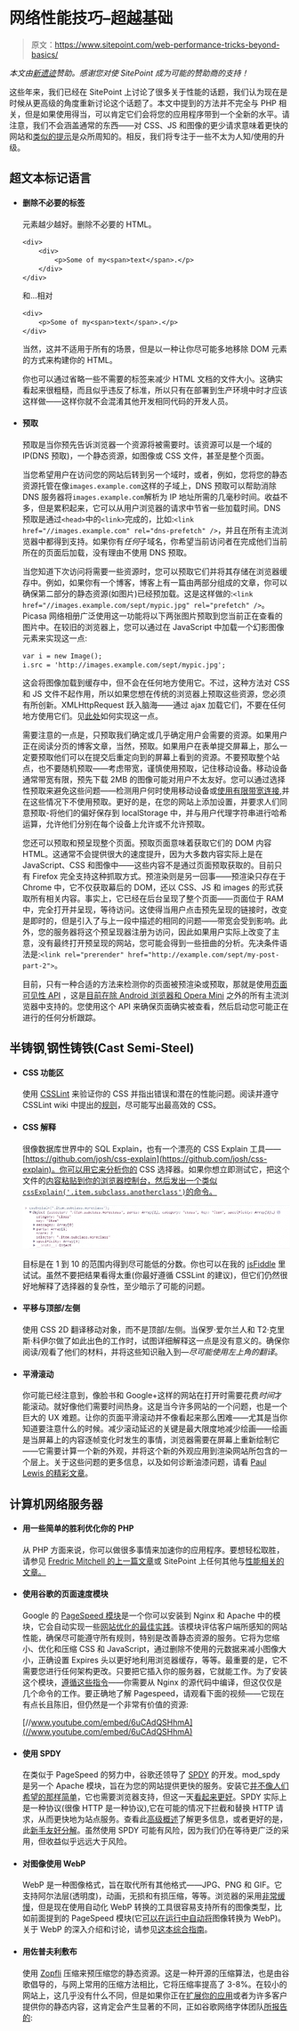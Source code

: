 # 网络性能技巧–超越基础

> 原文：<https://www.sitepoint.com/web-performance-tricks-beyond-basics/>

*本文由[新遗迹](http://newrelic.com/?r=phpm)赞助。感谢您对使 SitePoint 成为可能的赞助商的支持！*

这些年来，我们已经在 SitePoint 上讨论了很多关于性能的话题，我们认为现在是时候从更高级的角度重新讨论这个话题了。本文中提到的方法并不完全与 PHP 相关，但是如果使用得当，可以肯定它们会将您的应用程序带到一个全新的水平。请注意，我们不会涵盖通常的东西——对 CSS、JS 和图像的更少请求意味着更快的网站和[类似的提示](http://browserdiet.com/)是众所周知的。相反，我们将专注于一些不太为人知/使用的升级。

## 超文本标记语言

*   #### 删除不必要的标签

    元素越少越好。删除不必要的 HTML。

    ```
    <div>
        <div>
            <p>Some of my<span>text</span>.</p>
        </div>
    </div>
    ```

    和...相对

    ```
    <div>
        <p>Some of my<span>text</span>.</p>
    </div>
    ```

    当然，这并不适用于所有的场景，但是以一种让你尽可能多地移除 DOM 元素的方式来构建你的 HTML。

    你也可以通过省略一些不需要的标签来减少 HTML 文档的文件大小。这确实看起来很粗糙，而且似乎违反了标准，所以只有在部署到生产环境中时才应该这样做——这样你就不会混淆其他开发相同代码的开发人员。

*   #### 预取

    预取是当你预先告诉浏览器一个资源将被需要时。该资源可以是一个域的 IP(DNS 预取)，一个静态资源，如图像或 CSS 文件，甚至是整个页面。

    当您希望用户在访问您的网站后转到另一个域时，或者，例如，您将您的静态资源托管在像`images.example.com`这样的子域上，DNS 预取可以帮助消除 DNS 服务器将`images.example.com`解析为 IP 地址所需的几毫秒时间。收益不多，但是累积起来，它可以从用户浏览器的请求中节省一些加载时间。DNS 预取是通过`<head>`中的`<link>`完成的，比如:`<link href="//images.example.com" rel="dns-prefetch" />`，并且在所有主流浏览器中都得到支持。如果你有*任何*子域名，你希望当前访问者在完成他们当前所在的页面后加载，没有理由不使用 DNS 预取。

    当您知道下次访问将需要一些资源时，您可以预取它们并将其存储在浏览器缓存中。例如，如果你有一个博客，博客上有一篇由两部分组成的文章，你可以确保第二部分的静态资源(如图片)已经预加载。这是这样做的:`<link href="//images.example.com/sept/mypic.jpg" rel="prefetch" />`。Picasa 网络相册广泛使用这一功能将以下两张图片预取到您当前正在查看的图片中。在较旧的浏览器上，您可以通过在 JavaScript 中加载一个幻影图像元素来实现这一点:

    ```
    var i = new Image();
    i.src = 'http://images.example.com/sept/mypic.jpg';
    ```

    这会将图像加载到缓存中，但不会在任何地方使用它。不过，这种方法对 CSS 和 JS 文件不起作用，所以如果您想在传统的浏览器上预取这些资源，您必须有所创新。XMLHttpRequest 跃入脑海——通过 ajax 加载它们，不要在任何地方使用它们。见[此处](http://orip.org/2009/03/prefetching-javascript-or-anything-with.html)如何实现这一点。

    需要注意的一点是，只预取我们确定或几乎确定用户会需要的资源。如果用户正在阅读分页的博客文章，当然，预取。如果用户在表单提交屏幕上，那么一定要预取他们可以在提交后重定向到的屏幕上看到的资源。不要预取整个站点，也不要随机预取——考虑带宽，谨慎使用预取，记住移动设备。移动设备通常带宽有限，预先下载 2MB 的图像可能对用户不太友好。您可以通过选择性预取来避免这些问题——检测用户何时使用移动设备或[使用有限带宽连接](https://www.sitepoint.com/use-network-information-api-improve-responsive-websites/),并在这些情况下不使用预取。更好的是，在您的网站上添加设置，并要求人们同意预取-将他们的偏好保存到 localStorage 中，并与用户代理字符串进行哈希运算，允许他们分别在每个设备上允许或不允许预取。

    您还可以预取和预呈现整个页面。预取页面意味着获取它们的 DOM 内容 HTML。这通常不会提供很大的速度提升，因为大多数内容实际上是在 JavaScript、CSS 和图像中——这些内容不是通过页面预取获取的。目前只有 Firefox 完全支持这种抓取方式。预渲染则是另一回事——预渲染只存在于 Chrome 中，它不仅获取幕后的 DOM，还以 CSS、JS 和 images 的形式获取所有相关内容。事实上，它已经在后台呈现了整个页面——页面位于 RAM 中，完全打开并呈现，等待访问。这使得当用户点击预先呈现的链接时，改变是即时的，但是引入了与上一段中描述的相同的问题——带宽会受到影响。此外，您的服务器将这个预呈现器注册为访问，因此如果用户实际上改变了主意，没有最终打开预呈现的网站，您可能会得到一些扭曲的分析。先决条件语法是:`<link rel="prerender" href="http://example.com/sept/my-post-part-2">`。

    目前，只有一种合适的方法来检测你的页面被预渲染或预取，那就是使用[页面可见性 API](https://developers.google.com/chrome/whitepapers/pagevisibility) ，这是[目前在除 Android 浏览器和 Opera Mini](http://caniuse.com/#feat=pagevisibility) 之外的所有主流浏览器中支持的。您使用这个 API 来确保页面确实被查看，然后启动您可能正在进行的任何分析跟踪。

## 半铸钢ˌ钢性铸铁(Cast Semi-Steel)

*   #### CSS 功能区

    使用 [CSSLint](https://github.com/stubbornella/csslint) 来验证你的 CSS 并指出错误和潜在的性能问题。阅读并遵守 CSSLint wiki 中提出的[规则](https://github.com/stubbornella/csslint/wiki/Rules)，尽可能写出最高效的 CSS。

*   #### CSS 解释

    很像数据库世界中的 SQL Explain，也有一个漂亮的 CSS Explain 工具——[https://github.com/josh/css-explain](https://github.com/josh/css-explain)。你可以用它来分析你的 CSS 选择器。如果你想立即测试它，把这个文件的[内容粘贴到你的浏览器控制台，然后发出一个类似`cssExplain('.item.subclass.anotherclass')`的命令。](https://github.com/josh/css-explain/blob/master/css-explain.js)

    [![](img/0105c7855a089afa0302edfcba3f1750.png)](https://uploads.sitepoint.com/wp-content/uploads/2014/01/Capture01.png)

    目标是在 1 到 10 的范围内得到尽可能低的分数。你也可以在我的 [jsFiddle](https://jsfiddle.net/dULHy/) 里试试。虽然不要把结果看得太重(你最好遵循 CSSLint 的建议)，但它们仍然很好地解释了选择器的复杂性，至少暗示了可能的问题。

*   #### 平移与顶部/左侧

    使用 CSS 2D 翻译移动对象，而不是顶部/左侧。当保罗·爱尔兰人和 T2·克里斯·科伊尔做了如此出色的工作时，试图详细解释这一点是没有意义的。确保你阅读/观看了他们的材料，并将这些知识融入到—*尽可能使用左上角的翻译*。

*   #### 平滑滚动

    你可能已经注意到，像脸书和 Google+这样的网站在打开时需要花费*时间*才能滚动。就好像他们需要时间热身。这是当今许多网站的一个问题，也是一个巨大的 UX 难题。让你的页面平滑滚动并不像看起来那么困难——尤其是当你知道要注意什么的时候。减少滚动延迟的关键是最大限度地减少绘画——绘画是当屏幕上的内容逐帧变化时发生的事情，浏览器需要在屏幕上重新绘制它——它需要计算一个新的外观，并将这个新的外观应用到渲染网站所包含的一个层上。关于这些问题的更多信息，以及如何诊断油漆问题，请看 [Paul Lewis 的精彩文章](http://www.html5rocks.com/en/tutorials/speed/scrolling/)。

## 计算机网络服务器

*   #### 用一些简单的胜利优化你的 PHP

    从 PHP 方面来说，你可以做很多事情来加速你的应用程序。要想轻松取胜，请参见 [Fredric Mitchell 的上一篇文章](https://www.sitepoint.com/easy-wins-performant-php/)或 SitePoint 上任何其他与[性能相关的文章。](https://www.sitepoint.com/php/performance/)

*   #### 使用谷歌的页面速度模块

    Google 的 [PageSpeed 模块](https://developers.google.com/speed/pagespeed/module)是一个你可以安装到 Nginx 和 Apache 中的模块，它会自动实现一些[网站优化的最佳实践](https://developers.google.com/speed/docs/best-practices/rules_intro)。该模块评估客户端所感知的网站性能，确保尽可能遵守所有规则，特别是改善静态资源的服务。它将为您缩小、优化和压缩 CSS 和 JavaScript，通过删除不使用的元数据来减小图像大小，正确设置 Expires 头以更好地利用浏览器缓存，等等。最重要的是，它不需要您进行任何架构更改。只要把它插入你的服务器，它就能工作。为了安装这个模块，[遵循这些指令](https://developers.google.com/speed/pagespeed/module/download)——你需要从 Nginx 的源代码中编译，但这仅仅是几个命令的工作。要正确地了解 Pagespeed，请观看下面的视频——它现在有点长且陈旧，但仍然是一个非常有价值的资源:

    [//www.youtube.com/embed/6uCAdQSHhmA](//www.youtube.com/embed/6uCAdQSHhmA)

*   #### 使用 SPDY

    在类似于 PageSpeed 的努力中，谷歌还领导了 [SPDY](https://developers.google.com/speed/spdy/) 的开发。mod_spdy 是另一个 Apache 模块，旨在为您的网站提供更快的服务。安装它[并不像人们希望的那样简单](https://code.google.com/p/mod-spdy/wiki/GettingStarted)，它也需要浏览器支持，但这一天[看起来更好](http://caniuse.com/spdy)。SPDY 实际上是一种协议(很像 HTTP 是一种协议),它在可能的情况下拦截和替换 HTTP 请求，从而更快地为站点服务。查看此[高级概述](https://code.google.com/p/mod-spdy/wiki/HowItWorks)了解更多信息，或者更好的是，此[新手友好分解](http://www.rudebaguette.com/2012/06/20/spdy/)。虽然使用 SPDY 可能有风险，因为我们仍在等待更广泛的采用，但收益似乎远远大于风险。

*   #### 对图像使用 WebP

    WebP 是一种图像格式，旨在取代所有其他格式——JPG、PNG 和 GIF。它支持阿尔法层(透明度)，动画，无损和有损压缩，等等。浏览器的采用[非常缓慢](http://caniuse.com/webp)，但是现在使用自动化 WebP 转换的工具很容易支持所有的图像类型，比如前面提到的 PageSpeed 模块(它[可以在运行中自动将](https://developers.google.com/speed/pagespeed/module/filter-image-optimize#webp)图像转换为 WebP)。关于 WebP 的深入介绍和讨论，请参见[这本综合指南](http://www.jonathanklein.net/2013/02/a-comprehensive-guide-to-webp.html)。

*   #### 用佐普夫利敷布

    使用 [Zopfli](http://googledevelopers.blogspot.com/2013/02/compress-data-more-densely-with-zopfli.html) 压缩来预压缩您的静态资源。这是一种开源的压缩算法，也是由谷歌倡导的，与网上常用的压缩方法相比，它将压缩率提高了 3-8%。在较小的网站上，这几乎没有什么不同，但是如果你正在[扩展你的应用](https://www.sitepoint.com/horizontal-scaling-php-apps/)或者为许多客户提供你的静态内容，这肯定会产生显著的不同，正如谷歌网络字体团队[所报告的](https://plus.google.com/u/0/114552443805676710515/posts/1sxencNkbNS):